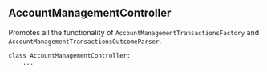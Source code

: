 ## AccountManagementController

Promotes all the functionality of `AccountManagementTransactionsFactory` and `AccountManagementTransactionsOutcomeParser`.

```
class AccountManagementController:
    ...
```
